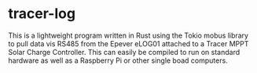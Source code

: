 # tracer-log
This is a lightweight program written in Rust  using the Tokio mobus library to pull data vis RS485 from the Epever eLOG01 attached to a Tracer MPPT Solar Charge Controller. This can easily be compiled to run on standard hardware as well as a Raspberry Pi or other single boad computers.  
